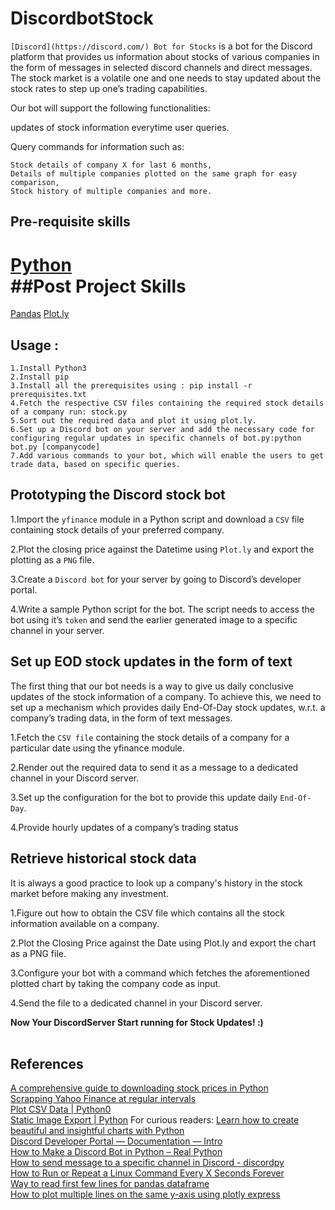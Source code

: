 # DiscordbotStock

`[Discord](https://discord.com/) Bot for Stocks` is a bot for the Discord platform that provides us information about stocks of various companies in the form of messages in selected discord channels and direct messages. The stock market is a volatile one and one needs to stay updated about the stock rates to step up one’s trading capabilities.

Our bot will support the following functionalities:

  updates of stock information everytime user queries.

  Query commands for information such as:
  
    Stock details of company X for last 6 months,
    Details of multiple companies plotted on the same graph for easy comparison,
    Stock history of multiple companies and more.

## Pre-requisite skills <br>
[Python](https://www.python.org)<br>
##Post Project Skills
=====================
[Pandas](https://pandas.pydata.org/docs/getting_started/overview.html#:~:text=pandas%20is%20a%20Python%20package,world%20data%20analysis%20in%20Python.)
[Plot.ly](https://plotly.com)

## Usage :
```
1.Install Python3
2.Install pip
3.Install all the prerequisites using : pip install -r prerequisites.txt
4.Fetch the respective CSV files containing the required stock details of a company run: stock.py
5.Sort out the required data and plot it using plot.ly.
6.Set up a Discord bot on your server and add the necessary code for configuring regular updates in specific channels of bot.py:python bot.py [companycode]
7.Add various commands to your bot, which will enable the users to get trade data, based on specific queries.
```

## Prototyping the Discord stock bot
1.Import the `yfinance` module in a Python script and download a `CSV` file containing stock details of your preferred company.

2.Plot the closing price against the Datetime using `Plot.ly` and export the plotting as a `PNG` file.

3.Create a `Discord bot` for your server by going to Discord’s developer portal.

4.Write a sample Python script for the bot. The script needs to access the bot using it’s `token` and send the earlier generated image to a specific channel in your server.

## Set up EOD stock updates in the form of text
The first thing that our bot needs is a way to give us daily conclusive updates of the stock information of a company. To achieve this, we need to set up a mechanism which provides daily End-Of-Day stock updates, w.r.t. a company’s trading data, in the form of text messages.

1.Fetch the `CSV file` containing the stock details of a company for a particular date using the yfinance module.

2.Render out the required data to send it as a message to a dedicated channel in your Discord server.

3.Set up the configuration for the bot to provide this update daily `End-Of-Day`.

4.Provide hourly updates of a company’s trading status


## Retrieve historical stock data

It is always a good practice to look up a company's history in the stock market before making any investment. 

1.Figure out how to obtain the CSV file which contains all the stock information available on a company.

2.Plot the Closing Price against the Date using Plot.ly and export the chart as a PNG file.

3.Configure your bot with a command which fetches the aforementioned plotted chart by taking the company code as input.

4.Send the file to a dedicated channel in your Discord server.

<b>Now Your DiscordServer Start running for Stock Updates! :) </b><br><br>

## References
[A comprehensive guide to downloading stock prices in Python](https://towardsdatascience.com/a-comprehensive-guide-to-downloading-stock-prices-in-python-2cd93ff821d4)<br>
[Scrapping Yahoo Finance at regular intervals](https://stackoverflow.com/questions/61976027/scrapping-yahoo-finance-at-regular-intervals)<br>
[Plot CSV Data | Python0](https://plotly.com/python/plot-data-from-csv/)<br>
[Static Image Export | Python](https://plotly.com/python/static-image-export/)
For curious readers: [Learn how to create beautiful and insightful charts with Python](https://towardsdatascience.com/plotting-with-python-c2561b8c0f1f)<br>
[Discord Developer Portal — Documentation — Intro](https://discord.com/developers/docs/intro)<br>
[How to Make a Discord Bot in Python – Real Python](https://realpython.com/how-to-make-a-discord-bot-python/)<br>
[How to send message to a specific channel in Discord - discordpy](https://discordpy.readthedocs.io/en/latest/faq.html#how-do-i-send-a-message-to-a-specific-channel)<br>
[How to Run or Repeat a Linux Command Every X Seconds Forever](https://www.tecmint.com/run-repeat-linux-command-every-x-seconds/)<br>
[Way to read first few lines for pandas dataframe](https://stackoverflow.com/questions/15008970/way-to-read-first-few-lines-for-pandas-dataframe)<br>
[How to plot multiple lines on the same y-axis using plotly express](https://community.plotly.com/t/how-to-plot-multiple-lines-on-the-same-y-axis-using-plotly-express/29219/8)<br>
